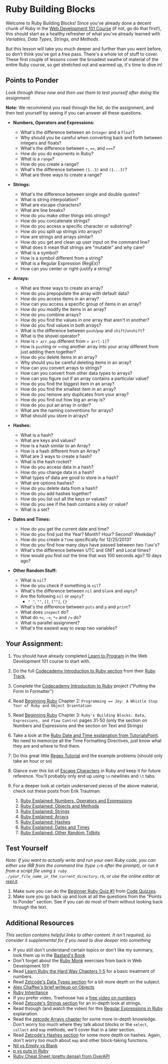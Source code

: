 # Ruby Building Blocks

<!-- *Estimated Time: 6-8 hrs* -->

Welcome to Ruby Building Blocks!  Since you've already done a decent chunk of Ruby in the [Web Development 101 Course](/web-development-101/ruby-basics) (if not, go do that first!), this should start as a healthy refresher of what you've already learned with *Variables, Data Types, Strings, and Methods*.  

But this lesson will take you much deeper and further than you went before, so don't think you've got a free pass.  There's a whole lot of stuff to cover.  These first couple of lessons cover the broadest swathe of material of the entire Ruby course, so get stretched out and warmed up, it's time to dive in!

## Points to Ponder

*Look through these now and then use them to test yourself after doing the assignment*
 

**Note:** We recommend you read through the list, do the assignment, and then test yourself by seeing if you can answer all these questions.

* **Numbers, Operators and Expressions:**

    * What's the difference between an `Integer` and a `Float`?
    * Why should you be careful when converting back and forth between integers and floats?
    * What's the difference between `=`, `==`, and `===`?
    * How do you do exponents in Ruby?
    * What is a `range`?
    * How do you create a range?
    * What's the difference between `(1..3)` and `(1...3)`?
    * What are three ways to create a range?

* **Strings:**

    * What's the difference between single and double quotes?
    * What is string interpolation?
    * What are escape characters?
    * What are line breaks?
    * How do you make other things into strings?
    * How do you concatenate strings?
    * How do you access a specific character or substring?
    * How do you split up strings into arrays?
    * How are strings and arrays similar?
    * How do you get and clean up user input on the command line?
    * What does it mean that strings are "mutable" and why care?
    * What is a symbol?
    * How is a symbol different from a string?
    * What is a Regular Expression (RegEx)?
    * How can you center or right-justify a string?

* **Arrays:**
  
    * What are three ways to create an array?
    * How do you prepopulate the array with default data?
    * How do you access items in an array?
    * How can you access a specific group of items in an array?
    * How do you modify the items in an array?
    * How do you combine arrays? 
    * How do you find the values in one array that aren't in another?
    * How do you find values in both arrays?
    * What is the difference between `push`/`pop` and `shift`/`unshift`?
    * What is the shovel operator?
    * How is `> arr.pop` different from `> arr[-1]`?
    * How is `push`ing or `<<`ing another array into your array different from just adding them together?
    * How do you delete items in an array?
    * Why should you be careful deleting items in an array?
    * How can you convert arrays to strings?
    * How can you convert from other data types to arrays?
    * How can you figure out if an array contains a particular value?
    * How do you find the biggest item in an array?
    * How do you find the smallest item in an array?
    * How do you remove any duplicates from your array?
    * How do you find out how big an array is?
    * How do you put an array in order?
    * What are the naming conventions for arrays?
    * What should you store in arrays?

* **Hashes:**

    * What is a hash?
    * What are keys and values?
    * How is a hash similar to an Array?
    * How is a hash different from an Array?
    * What are 3 ways to create a hash?
    * What is the hash rocket?
    * How do you access data in a hash?
    * How do you change data in a hash?
    * What types of data are good to store in a hash?
    * What are options hashes?
    * How do you delete data from a hash?
    * How do you add hashes together?
    * How do you list out all the keys or values?
    * How do you see if the hash contains a key or value?
    * What is a set?

* **Dates and Times:**

    * How do you get the current date and time?
    * How do you find just the Year?  Month? Hour? Second? Weekday?
    * How do you create a `Time` specifically for 12/25/2013?  
    * How do you find how many days have passed between two `Time`'s?
    * What's the difference between UTC and GMT and Local times?
    * How would you find out the time that was 100 seconds ago? 10 days ago?

* **Other Random Stuff:**

  * What is `nil`?
  * How do you check if something is `nil`?
  * What's the difference between `nil` and `blank` and `empty`?
  * Are the following `nil` or `empty`?
      * `" "`, `""`, `[]`, `[""]`, `{}` 
  * What's the difference between `puts` and `p` and `print`?
  * What does `inspect` do?
  * What do `+=`, `-=`, `*=` and `/=` do?
  * What is parallel assignment?
  * What's the easiest way to swap two variables?

## Your Assignment:

1. You should have already completed [Learn to Program](http://pine.fm/LearnToProgram/) in the Web Development 101 course to start with.
2. Do the full [Codecademy Introduction to Ruby section](http://www.codecademy.com/courses/ruby-beginner-en-d1Ylq/0/1) from their [Ruby Track](http://www.codecademy.com/tracks/ruby).
3. Complete the [Codecademy Introduction to Ruby](http://www.codecademy.com/courses/ruby-beginner-en-MxXx5/0/1) project ("Putting the Form in Formatter")
4. Read [Beginning Ruby](http://beginningruby.org/) Chapter 2: `Programming == Joy: A Whistle Stop Tour of Ruby and Object Orientation`
5. Read [Beginning Ruby](http://beginningruby.org/) Chapter 3: `Ruby's Building Blocks: Data, Expressions, and Flow Control` pages 31-50 (only the section on Numbers and Expressions and the section on Text and Strings)
6. Take a look at the [Ruby Date and Time explanation from TutorialsPoint](http://www.tutorialspoint.com/ruby/ruby_date_time.htm).  No need to memorize all the Time Formatting Directives, just know what they are and where to find them.
7. Do this great little [Regex Tutorial](http://regexone.com/) and the example problems (should only take an hour or so) 
8. Glance over this list of [Escape Characters](http://www.java2s.com/Code/Ruby/String/EscapeCharacterslist.htm) in Ruby and keep it for future reference.  You'll probably only end up using `\n` newlines and `\t` tabs.
9. For a deeper look at certain underserved pieces of the above material, check out these posts from Erik Trautman:

    1. [Ruby Explained: Numbers, Operators and Expressions](http://www.eriktrautman.com/posts/ruby-explained-numbers-operators-and-expressions)
    2. [Ruby Explained: Objects and Methods](http://www.eriktrautman.com/posts/ruby-explained-objects-and-methods)
    3. [Ruby Explained: Strings](http://www.eriktrautman.com/posts/ruby-explained-strings)
    4. [Ruby Explained: Arrays](http://www.eriktrautman.com/posts/ruby-explained-arrays)
    5. [Ruby Explained: Hashes](http://www.eriktrautman.com/posts/ruby-explained-hashes)
    6. [Ruby Explained: Dates and Times](http://www.eriktrautman.com/posts/ruby-explained-dates-and-times)
    6. [Ruby Explained: Other Random Tidbits](http://www.eriktrautman.com/posts/ruby-explained-other-random-tidbits)


## Test Yourself

*Note: If you want to actually write and run your own Ruby code, you can either use IRB from the command line (type `irb` after the prompt), or run it from a script file using `$ ruby ./your_file_name_in_the_current_directory.rb`, or use the online editor at [repl.it](http://repl.it/languages/Ruby).*

1. Make sure you can do the [Beginner Ruby Quiz #1](http://www.codequizzes.com/learn-ruby/variables-strings-numbers) from [Code Quizzes](http://www.codequizzes.com/).
2. Make sure you go back up and look at all the questions from the "Points to Ponder" section.  See if you can do most of them without looking back through the text.

## Additional Resources

*This section contains helpful links to other content. It isn't required, so consider it supplemental for if you need to dive deeper into something*


* If you still don't understand certain topics or don't like my summary, look them up in the [Bastard's Book](http://ruby.bastardsbook.com/)
* Don't forget about the [Ruby Monk](http://rubymonk.com/) exercises from back in Web Development 101!
* Read [Learn Ruby the Hard Way Chapters 1-5](http://ruby.learncodethehardway.org/book/ex3.html) for a basic treatment of numbers.
* Read [Zetcode's Data Types section](http://zetcode.com/lang/rubytutorial/datatypes/) for a bit more depth on the subject.
* [Alex Chaffee's brief writeup on Objects](http://codelikethis.com/lessons/learn_to_code/objects)
* [Ruby Inheritance](http://rubylearning.com/satishtalim/ruby_inheritance.html)
* If you prefer video, Treehouse has a [free video on numbers](http://teamtreehouse.com/library/programming/ruby-foundations/numbers/creating-numbers)
* Read [Zetcode's Strings section](http://zetcode.com/lang/rubytutorial/strings/) for an in-depth look at strings.
* Read through (and watch the video) for this [Regular Expressions in Ruby](http://net.tutsplus.com/tutorials/ruby/ruby-for-newbies-regular-expressions/) explanation.
* Read the [zetcode Arrays chapter](http://zetcode.com/lang/rubytutorial/arrays/) for some more in-depth knowledge.  Don't worry too much where they talk about blocks or the `select`, `collect` and `map` methods, we'll cover that in a later section.
* Read [Zetcode's Hashes section](http://zetcode.com/lang/rubytutorial/hashes/) for some more depth on hashes.  Again, don't worry too much about `map` and other block-taking functions.
* [Nil vs Empty vs Blank](http://stackoverflow.com/questions/885414/a-concise-explanation-of-nil-v-empty-v-blank-in-ruby-on-rails)
* [p vs puts in Ruby](http://stackoverflow.com/questions/1255324/p-vs-puts-in-ruby)
* [Ruby Cheat Sheet (pretty dense) from OverAPI](http://overapi.com/ruby/)
